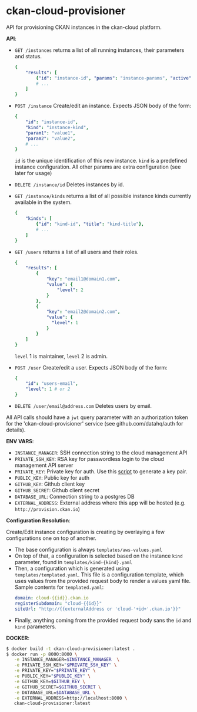 # ckan-cloud-provisioner

API for provisioning CKAN instances in the ckan-cloud platform.

**API**:
- `GET /instances`
  returns a list of all running instances, their parameters and status.
  ```yaml
  {
      "results": [
          {"id": "instance-id", "params": "instance-params", "active": true/false, "ckanPhase": "Running/..." }
          # ...
      ]
  }
  ```
- `POST /instance`
  Create/edit an instance. Expects JSON body of the form:
  ```yaml
  {
      "id": "instance-id",
      "kind": "instance-kind",
      "param1": "value1",
      "param2": "value2",
      # ...
  }
  ```
  `id` is the unique identification of this new instance.
  `kind` is a predefined instance configuration.
  All other params are extra configuration (see later for usage)
- `DELETE /instance/id`
  Deletes instances by id.

- `GET /instance/kinds`
  returns a list of all possible instance kinds currently available in the system.
  ```yaml
  {
      "kinds": [
          {"id": "kind-id", "title": "kind-title"}, 
          # ... 
      ]
  }
  ```

- `GET /users`
  returns a list of all users and their roles.
  ```yaml
  {
      "results": [
          {
              "key": "email1@domain1.com",
              "value": {
                  "level": 2
              }
          },
          {
              "key": "email2@domain2.com",
              "value": {
                "level": 1
              }
          }
      ]
  }
  ```
  `level` 1 is maintainer, `level` 2 is admin.
- `POST /user`
  Create/edit a user. Expects JSON body of the form:
  ```yaml
  {
      "id": "users-email",
      "level": 1 # or 2
  }
  ```
- `DELETE /user/email@address.com`
  Deletes users by email.


All API calls should have a `jwt` query parameter with an authorization token for the 'ckan-cloud-provisioner' service (see github.com/datahq/auth for details).

**ENV VARS**:
- `INSTANCE_MANAGER`: SSH connection string to the cloud management API
- `PRIVATE_SSH_KEY`: RSA key for passwordless login to the cloud management API server
- `PRIVATE_KEY`: Private key for auth. Use this [script](https://github.com/datahq/auth/blob/master/tools/generate_key_pair.sh) to generate a key pair.
- `PUBLIC_KEY`: Public key for auth
- `GITHUB_KEY`: Github client key
- `GITHUB_SECRET`: Github client secret
- `DATABASE_URL`: Connection string to a postgres DB
- `EXTERNAL_ADDRESS`: External address where this app will be hosted (e.g. `http://provision.ckan.io`)

**Configuration Resolution**:

Create/Edit instance configuration is creating by overlaying a few configurations one on top of another.

- The base configuration is always `templates/aws-values.yaml`
- On top of that, a configuration is selected based on the instance `kind` parameter, found in `templates/kind-{kind}.yaml`
- Then, a configuration which is generated using `templates/templated.yaml`.
  This file is a configuration template, which uses values from the provided request body to render a values yaml file.
  Sample contents for `templated.yaml`:
  ```yaml
  domain: cloud-{{id}}.ckan.io
  registerSubdomain: "cloud-{{id}}"
  siteUrl: "http://{{externalAddress or 'cloud-'+id+'.ckan.io'}}"
  ```
- Finally, anything coming from the provided request body sans the `id` and `kind` parameters.

**DOCKER**:
```bash
$ docker build -t ckan-cloud-provisioner:latest .
$ docker run -p 8000:8000 \
   -e INSTANCE_MANAGER=$INSTANCE_MANAGER  \
   -e PRIVATE_SSH_KEY="$PRIVATE_SSH_KEY" \
   -e PRIVATE_KEY="$PRIVATE_KEY" \
   -e PUBLIC_KEY="$PUBLIC_KEY" \
   -e GITHUB_KEY=$GITHUB_KEY \
   -e GITHUB_SECRET=$GITHUB_SECRET \
   -e DATABASE_URL=$DATABASE_URL \
   -e EXTERNAL_ADDRESS=http://localhost:8000 \
   ckan-cloud-provisioner:latest
```